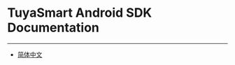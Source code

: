 # TuyaSmart Android SDK Documentation

---

* [简体中文](https://tuya.github.io/tuya-central-control-android-sdk/zh-hans/)

